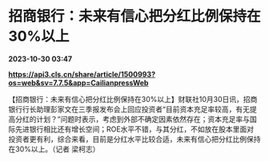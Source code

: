 # 招商银行：未来有信心把分红比例保持在30%以上

**2023-10-30 03:47**

**https://api3.cls.cn/share/article/1500993?os=web&sv=7.7.5&app=CailianpressWeb**

【招商银行：未来有信心把分红比例保持在30%以上】财联社10月30日讯，招商银行行长助理彭家文在三季报发布会上回应投资者“目前资本充足率较高，有无提高分红的计划？”问题时表示，考虑到外部不确定因素依然存在；资本充足率与国际先进银行相比还有增长空间；ROE水平不错，与其分红，不如放在股本里面对投资者更有利，综合来看，目前是分红水平比较合适，未来有信心把分红比例保持在30%以上。（记者 梁柯志）